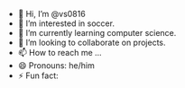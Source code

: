 - 👋 Hi, I’m @vs0816
- 👀 I’m interested in soccer.
- 🌱 I’m currently learning computer science.
- 💞️ I’m looking to collaborate on projects.
- 📫 How to reach me ...
- 😄 Pronouns: he/him
- ⚡ Fun fact: 

<!---
vs0816/vs0816 is a ✨ special ✨ repository because its `README.md` (this file) appears on your GitHub profile.
You can click the Preview link to take a look at your changes.
--->
